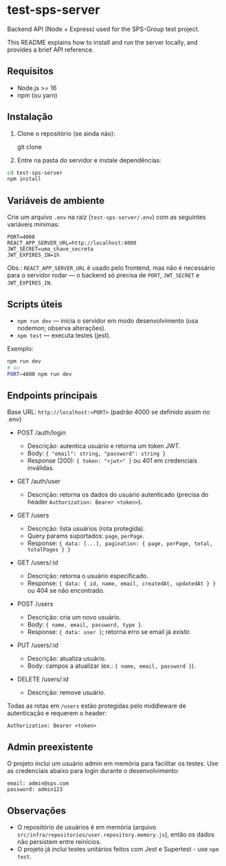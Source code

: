 # test-sps-server

Backend API (Node + Express) used for the SPS-Group test project.

This README explains how to install and run the server locally, and provides a brief API reference.

## Requisitos

- Node.js >= 16
- npm (ou yarn)

## Instalação

1. Clone o repositório (se ainda não):

   git clone <repo-url>

2. Entre na pasta do servidor e instale dependências:

```bash
cd test-sps-server
npm install
```

## Variáveis de ambiente

Crie um arquivo `.env` na raiz (`test-sps-server/.env`) com as seguintes variáveis mínimas:

```
PORT=4000
REACT_APP_SERVER_URL=http://localhost:4000
JWT_SECRET=uma_chave_secreta
JWT_EXPIRES_IN=1h
```

Obs.: `REACT_APP_SERVER_URL` é usado pelo frontend, mas não é necessário para o servidor rodar — o backend só precisa de `PORT`, `JWT_SECRET` e `JWT_EXPIRES_IN`.

## Scripts úteis

- `npm run dev` — inicia o servidor em modo desenvolvimento (usa nodemon; observa alterações).
- `npm test` — executa testes (jest).

Exemplo:

```bash
npm run dev
# ou
PORT=4000 npm run dev
```

## Endpoints principais

Base URL: `http://localhost:<PORT>` (padrão 4000 se definido assim no .env)

- POST /auth/login
  - Descrição: autentica usuário e retorna um token JWT.
  - Body: `{ "email": string, "password": string }`
  - Response (200): `{ token: "<jwt>" }` ou 401 em credenciais inválidas.

- GET /auth/user
  - Descrição: retorna os dados do usuário autenticado (precisa do header `Authorization: Bearer <token>`).

- GET /users
  - Descrição: lista usuários (rota protegida).
  - Query params suportados: `page`, `perPage`.
  - Response: `{ data: [...], pagination: { page, perPage, total, totalPages } }`

- GET /users/:id
  - Descrição: retorna o usuário especificado.
  - Response: `{ data: { id, name, email, createdAt, updatedAt } }` ou 404 se não encontrado.

- POST /users
  - Descrição: cria um novo usuário.
  - Body: `{ name, email, password, type }`.
  - Response: `{ data: user }`; retorna erro se email já existir.

- PUT /users/:id
  - Descrição: atualiza usuário.
  - Body: campos a atualizar (ex.: `{ name, email, password }`).

- DELETE /users/:id
  - Descrição: remove usuário.

Todas as rotas em `/users` estão protegidas pelo middleware de autenticação e requerem o header:

```
Authorization: Bearer <token>
```

## Admin preexistente

O projeto inclui um usuário admin em memória para facilitar os testes. Use as credenciais abaixo para login durante o desenvolvimento:

```
email: admin@sps.com
password: admin123
```

## Observações

- O repositório de usuários é em memória (arquivo `src/infra/repositories/user.repository.memory.js`), então os dados não persistem entre reinícios.
- O projeto já inclui testes unitários feitos com Jest e Supertest - use `npm test`.
